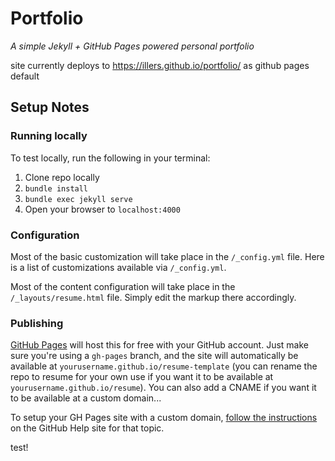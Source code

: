 # Portfolio

*A simple Jekyll + GitHub Pages powered personal portfolio*

site currently deploys to https://illers.github.io/portfolio/ as github pages default

## Setup Notes

### Running locally

To test locally, run the following in your terminal:

1. Clone repo locally
2. `bundle install`
3. `bundle exec jekyll serve`
4. Open your browser to `localhost:4000`

### Configuration

Most of the basic customization will take place in the `/_config.yml` file. Here is a list of customizations available via `/_config.yml`.

Most of the content configuration will take place in the `/_layouts/resume.html` file. Simply edit the markup there accordingly.

### Publishing

[GitHub Pages](https://pages.github.com/) will host this for free with your GitHub account. Just make sure you're using a `gh-pages` branch, and the site will automatically be available at `yourusername.github.io/resume-template` (you can rename the repo to resume for your own use if you want it to be available at `yourusername.github.io/resume`). You can also add a CNAME if you want it to be available at a custom domain...

To setup your GH Pages site with a custom domain, [follow the instructions](https://help.github.com/articles/setting-up-a-custom-domain-with-github-pages/) on the GitHub Help site for that topic.

test!
